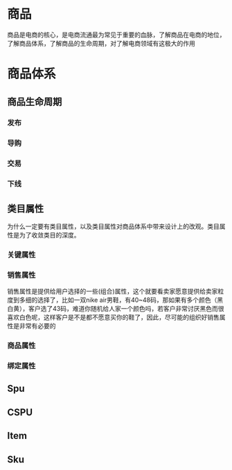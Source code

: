 # 商品

商品是电商的核心，是电商流通最为常见于重要的血脉，了解商品在电商的地位，了解商品体系，了解商品的生命周期，对了解电商领域有这极大的作用

# 商品体系

## 商品生命周期

### 发布

### 导购

### 交易

### 下线

## 类目属性

为什么一定要有类目属性，以及类目属性对商品体系中带来设计上的改观。类目属性是为了收敛类目的深度。

### 关键属性

### 销售属性

销售属性是提供给用户选择的一些\(组合\)属性，这个就要看卖家愿意提供给卖家粒度到多细的选择了，比如一双nike air男鞋，有40~48码，那如果有多个颜色（黑白黄），客户选了43码，难道你随机给人家一个颜色吗，若客户非常讨厌黑色而很喜欢白色呢，这样客户是不是都不愿意买你的鞋了，因此，尽可能的组织好销售属性是非常有必要的

### 商品属性

### 绑定属性

## Spu

## CSPU

## Item

## Sku

